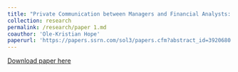 ```yaml
---
title: "Private Communication between Managers and Financial Analysts: Evidence from Taxi Ride Patterns in New York City"
collection: research
permalink: /research/paper 1.md
coauthor: 'Ole-Kristian Hope'
paperurl: 'https://papers.ssrn.com/sol3/papers.cfm?abstract_id=3920680'
---
```


[Download paper here](https://papers.ssrn.com/sol3/papers.cfm?abstract_id=3920680)

